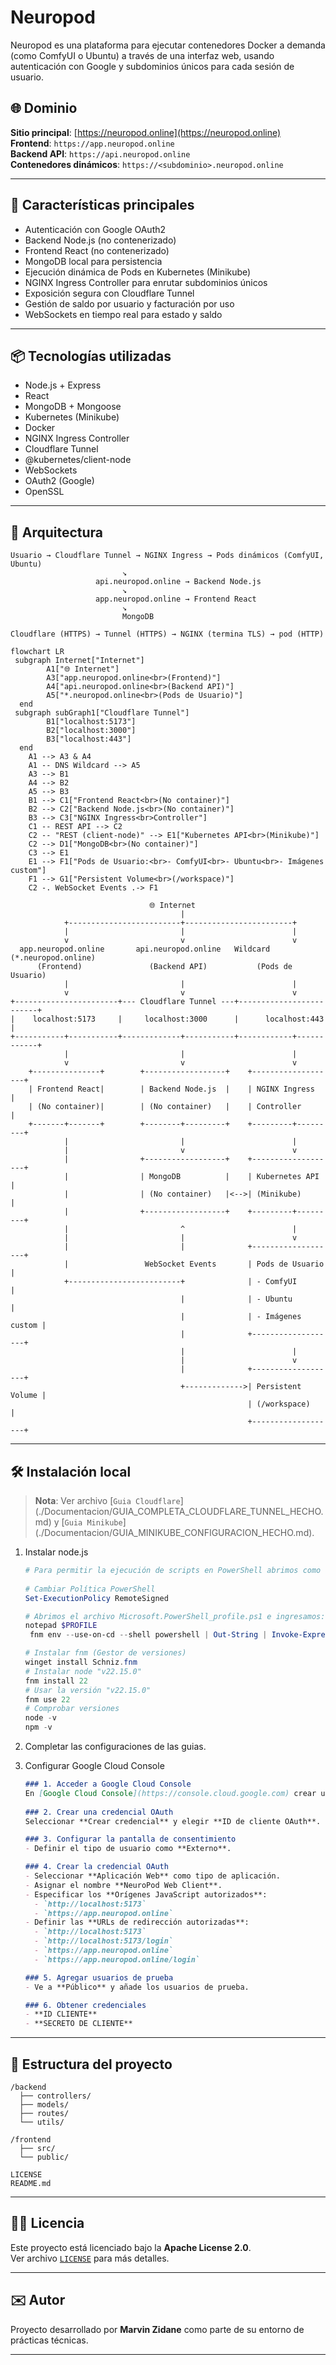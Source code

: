 # Neuropod

Neuropod es una plataforma para ejecutar contenedores Docker a demanda (como ComfyUI o Ubuntu) a través de una interfaz web, usando autenticación con Google y subdominios únicos para cada sesión de usuario.

## 🌐 Dominio

**Sitio principal**: [https://neuropod.online](https://neuropod.online)  
**Frontend**: `https://app.neuropod.online`  
**Backend API**: `https://api.neuropod.online`  
**Contenedores dinámicos**: `https://<subdominio>.neuropod.online`

---

## 🚀 Características principales

- Autenticación con Google OAuth2
- Backend Node.js (no contenerizado)
- Frontend React (no contenerizado)
- MongoDB local para persistencia
- Ejecución dinámica de Pods en Kubernetes (Minikube)
- NGINX Ingress Controller para enrutar subdominios únicos
- Exposición segura con Cloudflare Tunnel
- Gestión de saldo por usuario y facturación por uso
- WebSockets en tiempo real para estado y saldo

---

## 📦 Tecnologías utilizadas

- Node.js + Express
- React
- MongoDB + Mongoose
- Kubernetes (Minikube)
- Docker
- NGINX Ingress Controller
- Cloudflare Tunnel
- @kubernetes/client-node
- WebSockets
- OAuth2 (Google)
- OpenSSL

---

## 🧱 Arquitectura

```
Usuario → Cloudflare Tunnel → NGINX Ingress → Pods dinámicos (ComfyUI, Ubuntu)
                         ↘
                   api.neuropod.online → Backend Node.js
                         ↘
                   app.neuropod.online → Frontend React
                         ↘
                         MongoDB

Cloudflare (HTTPS) → Tunnel (HTTPS) → NGINX (termina TLS) → pod (HTTP)
```

````mermaid
flowchart LR
 subgraph Internet["Internet"]
        A1["🌐 Internet"]
        A3["app.neuropod.online<br>(Frontend)"]
        A4["api.neuropod.online<br>(Backend API)"]
        A5["*.neuropod.online<br>(Pods de Usuario)"]
  end
 subgraph subGraph1["Cloudflare Tunnel"]
        B1["localhost:5173"]
        B2["localhost:3000"]
        B3["localhost:443"]
  end
    A1 --> A3 & A4
    A1 -- DNS Wildcard --> A5
    A3 --> B1
    A4 --> B2
    A5 --> B3
    B1 --> C1["Frontend React<br>(No container)"]
    B2 --> C2["Backend Node.js<br>(No container)"]
    B3 --> C3["NGINX Ingress<br>Controller"]
    C1 -- REST API --> C2
    C2 -- "REST (client-node)" --> E1["Kubernetes API<br>(Minikube)"]
    C2 --> D1["MongoDB<br>(No container)"]
    C3 --> E1
    E1 --> F1["Pods de Usuario:<br>- ComfyUI<br>- Ubuntu<br>- Imágenes custom"]
    F1 --> G1["Persistent Volume<br>(/workspace)"]
    C2 -. WebSocket Events .-> F1
````
```
                               🌐 Internet
                                      |
            +-------------------------+------------------------+
            |                         |                        |
            v                         v                        v
  app.neuropod.online       api.neuropod.online   Wildcard (*.neuropod.online)
      (Frontend)               (Backend API)           (Pods de Usuario)
            |                         |                        |
            v                         v                        v
+-----------------------+--- Cloudflare Tunnel ---+-------------------------+
|    localhost:5173     |     localhost:3000      |      localhost:443      |
+-----------+-----------+-------------+-----------+------------+------------+
            |                         |                        |
            v                         v                        v
    +---------------+        +------------------+    +-------------------+
    | Frontend React|        | Backend Node.js  |    | NGINX Ingress     |
    | (No container)|        | (No container)   |    | Controller        |
    +-------+-------+        +--------+---------+    +---------+---------+
            |                         |                        |
            |                         v                        v
            |                +------------------+    +-------------------+
            |                | MongoDB          |    | Kubernetes API    |
            |                | (No container)   |<-->| (Minikube)        |
            |                +------------------+    +---------+---------+
            |                         ^                        |
            |                         |                        v
            |                         |              +-------------------+
            |                 WebSocket Events       | Pods de Usuario   |
            +-------------------------+              | - ComfyUI         |
                                      |              | - Ubuntu          |
                                      |              | - Imágenes custom |
                                      |              +-------------------+
                                      |                        |
                                      |                        v
                                      |              +-------------------+
                                      +------------->| Persistent Volume |
                                                     | (/workspace)      |
                                                     +-------------------+
```

---

## 🛠️ Instalación local

> **Nota**: Ver archivo [`Guia Cloudflare`] (./Documentacion/GUIA_COMPLETA_CLOUDFLARE_TUNNEL_HECHO.md) y 
[`Guia Minikube`] (./Documentacion/GUIA_MINIKUBE_CONFIGURACION_HECHO.md).

1. Instalar node.js
   ```powershell
   # Para permitir la ejecución de scripts en PowerShell abrimos como administrador la terminal
  
   # Cambiar Política PowerShell
   Set-ExecutionPolicy RemoteSigned 
   
   # Abrimos el archivo Microsoft.PowerShell_profile.ps1 e ingresamos:
   notepad $PROFILE
    fnm env --use-on-cd --shell powershell | Out-String | Invoke-Expression

   # Instalar fnm (Gestor de versiones)
   winget install Schniz.fnm 
   # Instalar node "v22.15.0"
   fnm install 22 
   # Usar la versión "v22.15.0"
   fnm use 22
   # Comprobar versiones
   node -v 
   npm -v
   ```

2. Completar las configuraciones de las guias.

3. Configurar Google Cloud Console
   ```md
   ### 1. Acceder a Google Cloud Console
   En [Google Cloud Console](https://console.cloud.google.com) crear un proyecto, en la sección **APIs y servicios > Credenciales**.
 
   ### 2. Crear una credencial OAuth
   Seleccionar **Crear credencial** y elegir **ID de cliente OAuth**.

   ### 3. Configurar la pantalla de consentimiento
   - Definir el tipo de usuario como **Externo**.

   ### 4. Crear la credencial OAuth
   - Seleccionar **Aplicación Web** como tipo de aplicación.
   - Asignar el nombre **NeuroPod Web Client**.
   - Especificar los **Orígenes JavaScript autorizados**:
     - `http://localhost:5173`
     - `https://app.neuropod.online`
   - Definir las **URLs de redirección autorizadas**:
     - `http://localhost:5173`
     - `http://localhost:5173/login`
     - `https://app.neuropod.online`
     - `https://app.neuropod.online/login`

   ### 5. Agregar usuarios de prueba
   - Ve a **Público** y añade los usuarios de prueba.

   ### 6. Obtener credenciales
   - **ID CLIENTE**
   - **SECRETO DE CLIENTE**
   ```
---

## 📁 Estructura del proyecto

```
/backend
  ├── controllers/
  ├── models/
  ├── routes/
  └── utils/

/frontend
  ├── src/
  └── public/

LICENSE
README.md
```

---

## 🧑‍⚖️ Licencia

Este proyecto está licenciado bajo la **Apache License 2.0**.  
Ver archivo [`LICENSE`](./LICENSE) para más detalles.

---

## ✉️ Autor

Proyecto desarrollado por **Marvin Zidane** como parte de su entorno de prácticas técnicas.

---
